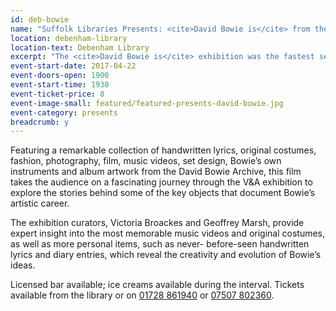 ```yaml
---
id: deb-bowie
name: "Suffolk Libraries Presents: <cite>David Bowie is</cite> from the Victoria & Albert Museum"
location: debenham-library
location-text: Debenham Library
excerpt: "The <cite>David Bowie is</cite> exhibition was the fastest selling in the Victoria & Albert Museum's history, featuring a remarkable collection of handwritten lyrics, original costumes, fashion, photography, film, music videos, set designs, Bowie's own instruments and album artwork from the David Bowie archive."
event-start-date: 2017-04-22
event-doors-open: 1900
event-start-time: 1930
event-ticket-price: 8
event-image-small: featured/featured-presents-david-bowie.jpg
event-category: presents
breadcrumb: y
---
```


Featuring a remarkable collection of handwritten lyrics, original costumes, fashion, photography, film, music videos, set design, Bowie’s own instruments and album artwork from the David Bowie Archive, this film takes the audience on a fascinating journey through the V&A exhibition to explore the stories behind some of the key objects that document Bowie’s artistic career.

The exhibition curators, Victoria Broackes and Geoffrey Marsh, provide expert insight into the most memorable music videos and original costumes, as well as more personal items, such as never- before-seen handwritten lyrics and diary entries, which reveal the creativity and evolution of Bowie’s ideas.

Licensed bar available; ice creams available during the interval. Tickets available from the library or on [01728 861940](tel:01728861940) or [07507 802360](tel:07507802360).
